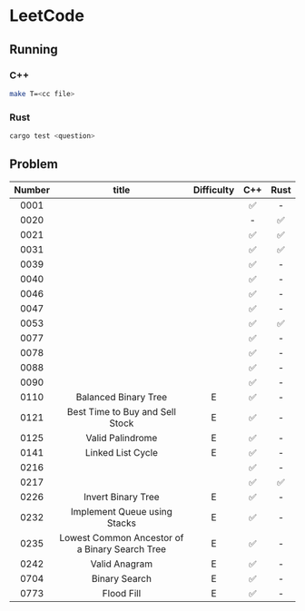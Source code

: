 # LeetCode

## Running

### C++

```sh
make T=<cc file>
```

### Rust

```sh
cargo test <question>
```

## Problem

| Number |                     title                      | Difficulty | C++ | Rust |
|  :-:   |                      :-:                       |    :-:     | :-: | :-:  |
|  0001  |                                                |            | ✅  |  -   |
|  0020  |                                                |            |  -  |  ✅  |
|  0021  |                                                |            | ✅  |  ✅  |
|  0031  |                                                |            | ✅  |  ✅  |
|  0039  |                                                |            | ✅  |  -   |
|  0040  |                                                |            | ✅  |  -   |
|  0046  |                                                |            | ✅  |  -   |
|  0047  |                                                |            | ✅  |  -   |
|  0053  |                                                |            | ✅  |  ✅  |
|  0077  |                                                |            | ✅  |  -   |
|  0078  |                                                |            | ✅  |  -   |
|  0088  |                                                |            | ✅  |  -   |
|  0090  |                                                |            | ✅  |  -   |
|  0110  |              Balanced Binary Tree              |     E      | ✅  |  -   |
|  0121  |        Best Time to Buy and Sell Stock         |     E      | ✅  |  -   |
|  0125  |                Valid Palindrome                |     E      | ✅  |  -   |
|  0141  |               Linked List Cycle                |     E      | ✅  |  -   |
|  0216  |                                                |            | ✅  |  -   |
|  0217  |                                                |            | ✅  |  ✅  |
|  0226  |               Invert Binary Tree               |     E      | ✅  |  -   |
|  0232  |          Implement Queue using Stacks          |     E      | ✅  |  -   |
|  0235  | Lowest Common Ancestor of a Binary Search Tree |     E      | ✅  |  -   |
|  0242  |                 Valid Anagram                  |     E      | ✅  |  -   |
|  0704  |                 Binary Search                  |     E      | ✅  |  -   |
|  0773  |                   Flood Fill                   |     E      | ✅  |  -   |
